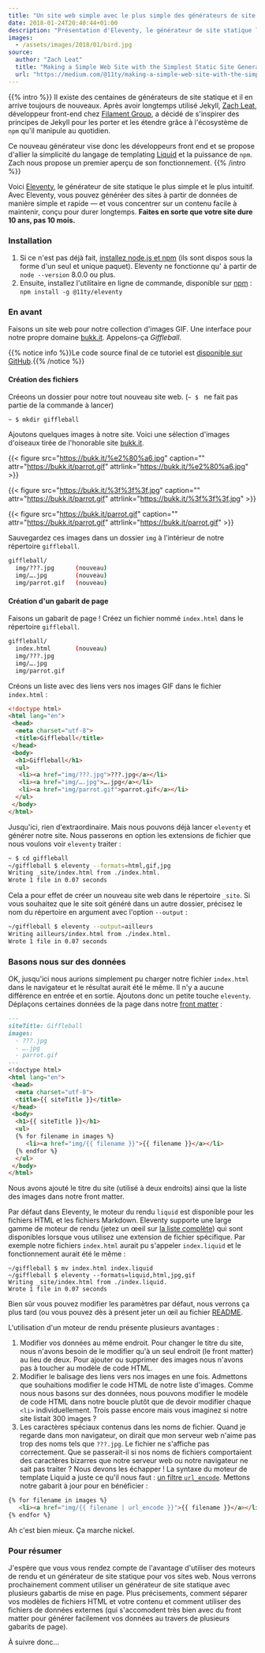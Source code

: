 ```yaml
---
title: "Un site web simple avec le plus simple des générateurs de site statique"
date: 2018-01-24T20:40:44+01:00
description: "Présentation d'Eleventy, le générateur de site statique le plus simple et le plus intuitif."
images:
  - /assets/images/2018/01/bird.jpg
source:
  author: "Zach Leat"
  title: "Making a Simple Web Site with the Simplest Static Site Generator, Level 1"
  url: "https://medium.com/@11ty/making-a-simple-web-site-with-the-simplest-static-site-generator-level-1-7fc6febca1"
---
```


{{% intro %}}
Il existe des centaines de générateurs de site statique et il en arrive toujours de nouveaux. Après avoir longtemps utilisé Jekyll, [Zach Leat](https://www.zachleat.com/web/), développeur front-end chez [Filament Group](https://www.filamentgroup.com/), a décidé de s'inspirer des principes de Jekyll pour les porter et les étendre grâce à l'écosystème de `npm` qu'il manipule au quotidien.

Ce nouveau générateur vise donc les développeurs front end et se propose d'allier la simplicité du langage de templating [Liquid](https://shopify.github.io/liquid/) et la puissance de `npm`. Zach nous propose un premier aperçu de son fonctionnement.
{{% /intro %}}

Voici [Eleventy](https://github.com/11ty/eleventy/), le générateur de site statique le plus simple et le plus intuitif. Avec Eleventy, vous pouvez généréer des sites à partir de données de manière simple et rapide — et vous concentrer sur un contenu facile à maintenir, conçu pour durer longtemps. **Faites en sorte que votre site dure 10 ans, pas 10 mois.**

### Installation

1.  Si ce n'est pas déjà fait, [installez node.js et
    npm](https://docs.npmjs.com/getting-started/installing-node) (ils sont dispos sous la forme d'un seul et unique paquet).
    Eleventy ne fonctionne qu' à partir de `node --version` 8.0.0 ou plus.
2.  Ensuite, installez l'utilitaire en ligne de commande, disponible sur
    [npm](https://www.npmjs.com/package/@11ty/eleventy) : `npm install -g @11ty/eleventy`

### En avant

Faisons un site web pour notre collection d'images GIF. Une interface pour notre propre domaine [bukk.it](https://bukk.it/).
Appelons-ça _Giffleball_.

{{% notice info %}}Le code source final de ce tutoriel est [disponible sur GitHub](https://github.com/11ty/giffleball).{{% /notice %}}

#### Création des fichiers

Créeons un dossier pour notre tout nouveau site web. (`~ $ ` ne fait pas partie de la commande à lancer)

```
~ $ mkdir giffleball
```

Ajoutons quelques images à notre site. Voici une sélection d'images d'oiseaux tirée de l'honorable site [bukk.it](https://bukk.it).

{{< figure src="https://bukk.it/%e2%80%a6.jpg" caption="" attr="https://bukk.it/parrot.gif" attrlink="https://bukk.it/%e2%80%a6.jpg" >}}

{{< figure src="https://bukk.it/%3f%3f%3f.jpg" caption="" attr="https://bukk.it/parrot.gif" attrlink="https://bukk.it/%3f%3f%3f.jpg" >}}

{{< figure src="https://bukk.it/parrot.gif" caption="" attr="https://bukk.it/parrot.gif" attrlink="https://bukk.it/parrot.gif" >}}

Sauvegardez ces images dans un dossier `img` à l'intérieur de notre répertoire `giffleball`.

```sh
giffleball/
  img/???.jpg      (nouveau)
  img/….jpg        (nouveau)
  img/parrot.gif   (nouveau)
```

#### Création d'un gabarit de page

Faisons un gabarit de page ! Créez un fichier nommé `index.html` dans le répertoire `giffleball`.

```sh
giffleball/
  index.html       (nouveau)
  img/???.jpg
  img/….jpg
  img/parrot.gif
```

Créons un liste avec des liens vers nos images GIF dans le fichier `index.html` :

```html
<!doctype html>
<html lang="en">
 <head>
  <meta charset="utf-8">
  <title>Giffleball</title>
 </head>
 <body>
  <h1>Giffleball</h1>
  <ul>
   <li><a href="img/???.jpg">???.jpg</a></li>
   <li><a href="img/….jpg">….jpg</a></li>
   <li><a href="img/parrot.gif">parrot.gif</a></li>
  </ul>
 </body>
</html>
```

Jusqu'ici, rien d'extraordinaire. Mais nous pouvons déjà lancer `eleventy` et générer notre site. Nous passerons en option les extensions de fichier que nous voulons voir `eleventy` traiter :

```sh
~ $ cd giffleball
~/giffleball $ eleventy --formats=html,gif,jpg
Writing _site/index.html from ./index.html.
Wrote 1 file in 0.07 seconds
```

Cela a pour effet de créer un nouveau site web dans le répertoire `_site`. Si vous souhaitez que le site soit généré dans un autre dossier, précisez le nom du répertoire en argument avec l'option `--output` :

```sh
~/giffleball $ eleventy --output=ailleurs
Writing ailleurs/index.html from ./index.html.
Wrote 1 file in 0.07 seconds
```

### Basons nous sur des données

OK, jusqu'ici nous aurions simplement pu charger notre fichier `index.html` dans le navigateur et le résultat aurait été le même. Il n'y a aucune différence en entrée et en sortie. Ajoutons donc un petite touche `eleventy`. Déplaçons certaines données de la page dans notre [front matter](https://jekyllrb.com/docs/frontmatter/) :

```markdown
---
siteTitle: Giffleball
images:
  - ???.jpg
  - ….jpg
  - parrot.gif
---
<!doctype html>
<html lang="en">
 <head>
  <meta charset="utf-8">
  <title>{{ siteTitle }}</title>
 </head>
 <body>
  <h1>{{ siteTitle }}</h1>
  <ul>
  {% for filename in images %}
     <li><a href="img/{{ filename }}">{{ filename }}</a></li>
  {% endfor %}
  </ul>
 </body>
</html>
```

Nous avons ajouté le titre du site (utilisé à deux endroits) ainsi que la liste des images dans notre front matter.

Par défaut dans Eleventy, le moteur du rendu `liquid` est disponible pour les fichiers HTML et les fichiers Markdown. Eleventy supporte une large gamme de moteur de rendu (jetez un œeil sur [la liste complète](https://github.com/11ty/eleventy/#eleventy-)) qui sont disponibles lorsque vous utilisez une extension de fichier spécifique. Par exemple notre fichiers `index.html` aurait pu s'appeler `index.liquid` et le fonctionnement aurait été le même :

```
~/giffleball $ mv index.html index.liquid
~/giffleball $ eleventy --formats=liquid,html,jpg,gif
Writing _site/index.html from ./index.liquid.
Wrote 1 file in 0.07 seconds
```

Bien sûr vous pouvez modifier les paramètres par défaut, nous verrons ça plus
tard (ou vous pouvez dès à présent jeter un œil au fichier
[README](https://github.com/11ty/eleventy/#configuration-optional).

L'utilisation d'un moteur de rendu présente plusieurs avantages :

1.  Modifier vos données au même endroit. Pour changer le titre du site, nous
    n'avons besoin de le modifier qu'à un seul endroit (le front matter) au lieu de  deux. Pour ajouter ou supprimer des images nous n'avons pas à toucher au modèle de code HTML.
2.  Modifier le balisage des liens vers nos images en une fois. Admettons que
    souhaitions modifier le code HTML de notre liste d'images. Comme nous nous basons sur des données, nous pouvons modifier le modèle de code HTML dans notre boucle plutôt que de devoir modifier chaque `<li>` individuellement. Trois passe encore mais vous imaginez si notre site listait 300 images ?
3.  Les caractères spéciaux contenus dans les noms de fichier. Quand je regarde
    dans mon navigateur, on dirait que mon serveur web n'aime pas trop des noms tels que `???.jpg`. Le fichier ne s'affiche pas correctement.
    Que se passerait-il si nos noms de fichiers comportaient des caractères bizarres que notre serveur web ou notre navigateur ne sait pas traiter ? Nous devons les échapper ! La syntaxe du moteur de template Liquid a juste ce qu'il nous faut : [un filtre `url_encode`](https://shopify.github.io/liquid/filters/url_encode/). Mettons notre gabarit à jour pour en bénéficier :

```html
{% for filename in images %}
   <li><a href="img/{{ filename | url_encode }}">{{ filename }}</a></li>
{% endfor %}
```

Ah c'est bien mieux. Ça marche nickel.

### Pour résumer

J'espère que vous vous rendez compte de l'avantage d'utiliser des moteurs de rendu et un générateur de site statique pour vos sites web. Nous verrons prochainement comment utiliser un générateur de site statique avec plusieurs gabartis de mise en page. Plus précisements, comment séparer vos modèles de fichiers HTML et votre contenu et comment utiliser des fichiers de données externes (qui s'accomodent très bien avec du front matter pour générer facilement vos données au travers de plusieurs gabarits de page).

À suivre donc…
